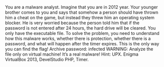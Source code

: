 You are a malware analyst. Imagine that you are in 2012 year. Your younger brother comes to you and says that somehow a person should have thrown him a cheat on the game, but instead they threw him an operating system blocker. He is very worried because the person told him that if the password is not entered after 24 hours, the hard drive will be cleared. You only have the executable file. To solve the problem, you need to understand how this malware works, whether there is protection, whether there is a password, and what will happen after the timer expires. This is the only way you can find the flag! Archive password: infected WARNING: Analyze the file only on virtual machine! It’s a real malware! Hint: UPX. Enigma VirtualBox 2013, DevelStudio PHP, Timer.
